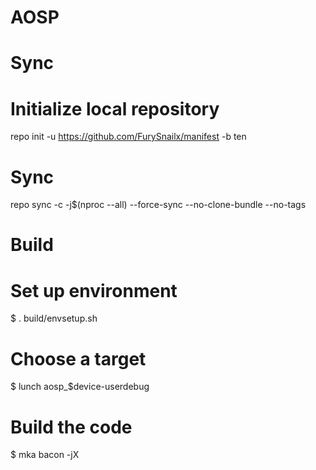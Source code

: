 # AOSP
# Sync

# Initialize local repository
repo init -u https://github.com/FurySnailx/manifest -b ten

# Sync
repo sync -c -j$(nproc --all) --force-sync --no-clone-bundle --no-tags
# Build
# Set up environment
$ . build/envsetup.sh

# Choose a target
$ lunch aosp_$device-userdebug

# Build the code
$ mka bacon -jX
